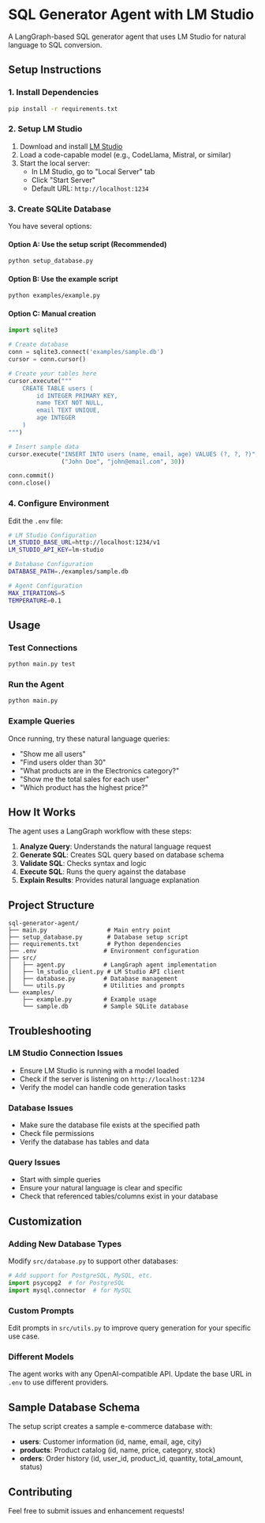 # SQL Generator Agent with LM Studio

A LangGraph-based SQL generator agent that uses LM Studio for natural language to SQL conversion.

## Setup Instructions

### 1. Install Dependencies

```bash
pip install -r requirements.txt
```

### 2. Setup LM Studio

1. Download and install [LM Studio](https://lmstudio.ai/)
2. Load a code-capable model (e.g., CodeLlama, Mistral, or similar)
3. Start the local server:
   - In LM Studio, go to "Local Server" tab
   - Click "Start Server"
   - Default URL: `http://localhost:1234`

### 3. Create SQLite Database

You have several options:

#### Option A: Use the setup script (Recommended)
```bash
python setup_database.py
```

#### Option B: Use the example script
```bash
python examples/example.py
```

#### Option C: Manual creation
```python
import sqlite3

# Create database
conn = sqlite3.connect('examples/sample.db')
cursor = conn.cursor()

# Create your tables here
cursor.execute("""
    CREATE TABLE users (
        id INTEGER PRIMARY KEY,
        name TEXT NOT NULL,
        email TEXT UNIQUE,
        age INTEGER
    )
""")

# Insert sample data
cursor.execute("INSERT INTO users (name, email, age) VALUES (?, ?, ?)", 
               ("John Doe", "john@email.com", 30))

conn.commit()
conn.close()
```

### 4. Configure Environment

Edit the `.env` file:
```bash
# LM Studio Configuration
LM_STUDIO_BASE_URL=http://localhost:1234/v1
LM_STUDIO_API_KEY=lm-studio

# Database Configuration  
DATABASE_PATH=./examples/sample.db

# Agent Configuration
MAX_ITERATIONS=5
TEMPERATURE=0.1
```

## Usage

### Test Connections
```bash
python main.py test
```

### Run the Agent
```bash
python main.py
```

### Example Queries
Once running, try these natural language queries:
- "Show me all users"
- "Find users older than 30"
- "What products are in the Electronics category?"
- "Show me the total sales for each user"
- "Which product has the highest price?"

## How It Works

The agent uses a LangGraph workflow with these steps:

1. **Analyze Query**: Understands the natural language request
2. **Generate SQL**: Creates SQL query based on database schema
3. **Validate SQL**: Checks syntax and logic
4. **Execute SQL**: Runs the query against the database
5. **Explain Results**: Provides natural language explanation

## Project Structure

```
sql-generator-agent/
├── main.py                 # Main entry point
├── setup_database.py       # Database setup script
├── requirements.txt        # Python dependencies
├── .env                   # Environment configuration
├── src/
│   ├── agent.py           # LangGraph agent implementation
│   ├── lm_studio_client.py # LM Studio API client
│   ├── database.py        # Database management
│   └── utils.py           # Utilities and prompts
└── examples/
    ├── example.py         # Example usage
    └── sample.db          # Sample SQLite database
```

## Troubleshooting

### LM Studio Connection Issues
- Ensure LM Studio is running with a model loaded
- Check if the server is listening on `http://localhost:1234`
- Verify the model can handle code generation tasks

### Database Issues
- Make sure the database file exists at the specified path
- Check file permissions
- Verify the database has tables and data

### Query Issues
- Start with simple queries
- Ensure your natural language is clear and specific
- Check that referenced tables/columns exist in your database

## Customization

### Adding New Database Types
Modify `src/database.py` to support other databases:
```python
# Add support for PostgreSQL, MySQL, etc.
import psycopg2  # for PostgreSQL
import mysql.connector  # for MySQL
```

### Custom Prompts
Edit prompts in `src/utils.py` to improve query generation for your specific use case.

### Different Models
The agent works with any OpenAI-compatible API. Update the base URL in `.env` to use different providers.

## Sample Database Schema

The setup script creates a sample e-commerce database with:

- **users**: Customer information (id, name, email, age, city)
- **products**: Product catalog (id, name, price, category, stock)
- **orders**: Order history (id, user_id, product_id, quantity, total_amount, status)

## Contributing

Feel free to submit issues and enhancement requests!